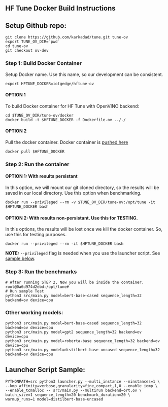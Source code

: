 ## HF Tune Docker Build Instructions

## Setup Github repo:
```
git clone https://github.com/karkadad/tune.git tune-ov
export TUNE_OV_DIR=`pwd`
cd tune-ov
git checkout ov-dev
```

### Step 1: Build Docker Container
Setup Docker name. Use this name, so our development can be consistent.
```
export HFTUNE_DOCKER=iotgedge/hftune-ov
```

#### OPTION 1
To build Docker container for HF Tune with OpenVINO backend:
```
cd $TUNE_OV_DIR/tune-ov/docker
docker build -t $HFTUNE_DOCKER -f Dockerfile.ov .././
```

#### OPTION 2
Pull the docker container. Docker container is [pushed here](https://hub.docker.com/r/iotgedge/hftune-ov)
```
docker pull $HFTUNE_DOCKER

```


### Step 2: Run the container

#### OPTION 1: With results persistant
In this option, we will mount our git cloned directory, so the results will be saved in our local directory. Use this option when benchmarking.

```
docker run --privileged --rm -v $TUNE_OV_DIR/tune-ov:/opt/tune -it $HFTUNE_DOCKER bash
```

#### OPTION 2: With results non-persistant. Use this for TESTING.
In this options, the results will be lost once we kill the docker container. So, use this for testing purposes.

```
docker run --privileged --rm -it $HFTUNE_DOCKER bash
```

**NOTE:** `--privileged` flag is needed when you use the launcher script. See [sample below](#launcher-script-sample).

### Step 3: Run the benchmarks

```
# After running STEP 2, Now you will be inside the container.
root@0a6d974d2ebd:/opt/tune#
# Run sample Test
python3 src/main.py model=bert-base-cased sequence_length=32 backend=ov device=cpu
```

### Other working models:

```
python3 src/main.py model=bert-base-cased sequence_length=32 backend=ov device=cpu
python3 src/main.py model=gpt2 sequence_length=32 backend=ov device=cpu
python3 src/main.py model=roberta-base sequence_length=32 backend=ov device=cpu
python3 src/main.py model=distilbert-base-uncased sequence_length=32 backend=ov device=cpu
```
## Launcher Script Sample:
```
PYTHONPATH=src python3 launcher.py --multi_instance --ninstances=1 \
--kmp_affinity=verbose,granularity=fine,compact,1,0 --enable_iomp \
--enable_tcmalloc -- src/main.py --multirun backend=ort,ov \
batch_size=1 sequence_length=20 benchmark_duration=20 \
warmup_runs=1 model=distilbert-base-uncased
```
